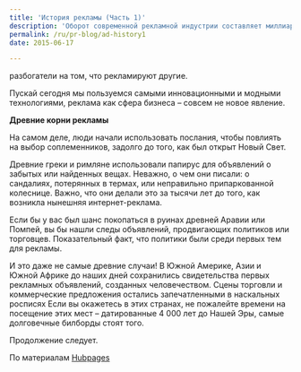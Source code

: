```yaml
---
title: 'История рекламы (Часть 1)'
description: 'Оборот современной рекламной индустрии составляет миллиарды долларов, как в США, так и по всему миру. Вне всякого сомнения, реклама – огромная сфера бизнеса. Многие крупные компании, от обычных агентств до действующих в интернете (например, Гугл), разбогатели на том, что рекламируют другие.'
permalink: /ru/pr-blog/ad-history1
date: 2015-06-17

---
```


разбогатели на том, что рекламируют другие.

Пускай сегодня мы пользуемся самыми инновационными и модными технологиями, реклама как сфера бизнеса – совсем не новое явление.

<b>Древние корни рекламы</b>

На самом деле, люди начали использовать послания, чтобы повлиять на выбор соплеменников, задолго до того, как был открыт Новый Свет.

Древние греки и римляне использовали папирус для объявлений о забытых или найденных вещах. Неважно, о чем они писали: о сандалиях, потерянных в термах, или неправильно припаркованной колеснице. Важно, что они делали это за тысячи лет до того, как возникла нынешняя интернет-реклама.

Если бы у вас был шанс покопаться в руинах древней Аравии или Помпей, вы бы нашли следы объявлений, продвигающих политиков или торговцев. Показательный факт, что политики были среди первых тем для рекламы.

И это даже не самые древние случаи! В Южной Америке, Азии и Южной Африке до наших дней сохранились свидетельства первых рекламных объявлений, созданных человечеством. Сцены торговли и коммерческие предложения остались запечатленными в наскальных росписях Если вы окажетесь в этих странах, не пожалейте времени на посещение этих мест – датированные 4 000 лет до Нашей Эры, самые долговечные билборды стоят того.

Продолжение следует.

По материалам <a href="https://shirleyanderson.hubpages.com/hub/-Advertising#">Hubpages</a>


